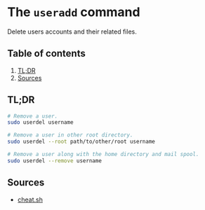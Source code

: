# The `useradd` command

Delete users accounts and their related files.

## Table of contents <!-- omit in toc -->

1. [TL;DR](#tldr)
1. [Sources](#sources)

## TL;DR

```sh
# Remove a user.
sudo userdel username

# Remove a user in other root directory.
sudo userdel --root path/to/other/root username

# Remove a user along with the home directory and mail spool.
sudo userdel --remove username
```

## Sources

- [cheat.sh]

<!--
  References
  -->

<!-- Others -->
[cheat.sh]: cheat.sh/userdel
